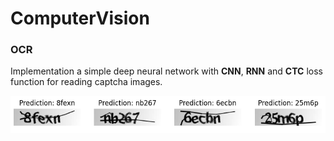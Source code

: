 # ComputerVision
### OCR
Implementation a simple deep neural network with **CNN**, **RNN** and **CTC** loss function for reading captcha images.

![OCR](OCR/ocr.jpg)
